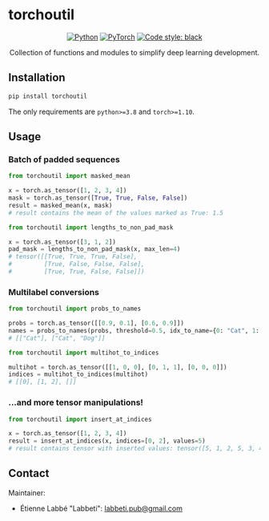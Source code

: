 # torchoutil

<center>

<a href="https://www.python.org/"><img alt="Python" src="https://img.shields.io/badge/-Python 3.8+-blue?style=for-the-badge&logo=python&logoColor=white"></a>
<a href="https://pytorch.org/get-started/locally/"><img alt="PyTorch" src="https://img.shields.io/badge/-PyTorch 1.10+-ee4c2c?style=for-the-badge&logo=pytorch&logoColor=white"></a>
<a href="https://black.readthedocs.io/en/stable/"><img alt="Code style: black" src="https://img.shields.io/badge/code%20style-black-black.svg?style=for-the-badge&labelColor=gray"></a>

Collection of functions and modules to simplify deep learning development.

</center>


## Installation
```bash
pip install torchoutil
```

The only requirements are `python>=3.8` and `torch>=1.10`.

## Usage

### Batch of padded sequences
```python
from torchoutil import masked_mean

x = torch.as_tensor([1, 2, 3, 4])
mask = torch.as_tensor([True, True, False, False])
result = masked_mean(x, mask)
# result contains the mean of the values marked as True: 1.5
```

```python
from torchoutil import lengths_to_non_pad_mask

x = torch.as_tensor([3, 1, 2])
pad_mask = lengths_to_non_pad_mask(x, max_len=4)
# tensor([[True, True, True, False],
#         [True, False, False, False],
#         [True, True, False, False]])
```

### Multilabel conversions
```python
from torchoutil import probs_to_names

probs = torch.as_tensor([[0.9, 0.1], [0.6, 0.9]])
names = probs_to_names(probs, threshold=0.5, idx_to_name={0: "Cat", 1: "Dog"})
# [["Cat"], ["Cat", "Dog"]]
```

```python
from torchoutil import multihot_to_indices

multihot = torch.as_tensor([[1, 0, 0], [0, 1, 1], [0, 0, 0]])
indices = multihot_to_indices(multihot)
# [[0], [1, 2], []]
```

### ...and more tensor manipulations!

```python
from torchoutil import insert_at_indices

x = torch.as_tensor([1, 2, 3, 4])
result = insert_at_indices(x, indices=[0, 2], values=5)
# result contains tensor with inserted values: tensor([5, 1, 2, 5, 3, 4])
```

## Contact
Maintainer:
- Étienne Labbé "Labbeti": labbeti.pub@gmail.com
